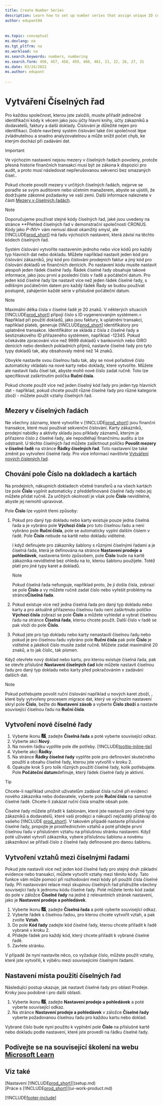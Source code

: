 ```yaml
---
title: Create Number Series
description: Learn how to set up number series that assign unique ID codes to accounts and documents in Business Central.
author: edupont04


ms.topic: conceptual
ms.devlang: na
ms.tgt_pltfrm: na
ms.workload: na
ms.search.keywords: numbers, numbering
ms.search.form: 456, 457, 458, 459, 460, 461, 21, 22, 26, 27, 31
ms.date: 03/24/2022
ms.author: edupont

---
```

# Vytváření Číselných řad

Pro každou společnost, kterou jste založili, musíte přiřadit jedinečné identifikační kódy k věcem jako jsou účty hlavní knihy, účty zákazníků a dodavatelů, faktury a další doklady. Číslování je důležité nejen pro identifikaci. Dobře navržený systém číslování také činí společnost lépe zvládnutelnou a snadno analyzovatelnou a může snížit počet chyb, ke kterým dochází při zadávání dat.

> [!Important]
> Ve výchozím nastavení nejsou mezery v číselných řadách povoleny, protože přesná historie finančních transakcí musí být ze zákona k dispozici pro audit, a proto musí následovat nepřerušovanou sekvenci bez smazaných čísel..
>
> Pokud chcete povolit mezery v určitých číselných řadách, nejprve se poraďte se svým auditorem nebo účetním manažerem, abyste se ujistili, že dodržujete zákonné požadavky ve vaší zemi. Další informace naleznete v části [Mezery v číselných řadách](#gaps-in-number-series).

> [!NOTE]  
> Doporučujeme používat stejné kódy číselných řad, jaké jsou uvedeny na stránce **Přehled číselných řad</f0> v demonstrační společnosti CRONUS. Kódy jako *P-INV+* vám nemusí dávat okamžitý smysl, ale [!INCLUDE[prod_short](includes/prod_short.md)] má řadu výchozích nastavení, která závisí na těchto kódech číselných řad.

Systém číslování vytvoříte nastavením jednoho nebo více kódů pro každý typ hlavních dat nebo dokladu. Můžete například nastavit jeden kód pro číslování zákazníků, jiný kód pro číslování prodejních faktur a jiný kód pro číslování dokladů ve finančních denících. Po nastavení kódu musíte nastavit alespoň jeden řádek číselné řady. Řádek číselné řady obsahuje takové informace, jako jsou první a poslední číslo v řadě a počáteční datum. Pro jeden kód číselné řady lze nastavit více než jeden řádek číselné řady, s odlišným počátečním datem pro každý řádek Řady se budou používat postupně, zahájením každé série v příslušné počáteční datum.

> [!NOTE]
> Maximální délka čísla v číselné řadě je 20 znaků. V některých situacích [!INCLUDE[prod_short](includes/prod_short.md)] připojí číslo s ID vygenerovaným systémem.< Například při použití dokladů, jako jsou faktury, k uplatnění transakcí, například plateb, generuje [!INCLUDE[prod_short](includes/prod_short.md)] identifikátory pro uplatněné transakce. Identifikátor se skládá z čísla z číselné řady a šestiznakového ID přiřazeného systémem, například -12345. Pokud očekáváte zpracování více než 9999 dokladů v bankovních nebo GIRO denících nebo deníkech pokladních příjmů, nastavte číselné řady pro tyto typy dokladů tak, aby obsahovaly méně než 14 znaků.

Obvykle nastavíte svou číselnou řadu tak, aby se nové pořadové číslo automaticky vkládalo na nové karty nebo doklady, které vytvoříte. Můžete ale nastavit řadu čísel tak, abyste mohli nové číslo zadat ručně. Toto lze specifikovat zaškrtnutím políčka **Ruční čísla**.

Pokud chcete použít více než jeden číselný kód řady pro jeden typ hlavních dat - například, pokud chcete použít různé číselné řady pro různé kategorie zboží - můžete použít vztahy číselných řad.

## Mezery v číselných řadách
Ne všechny záznamy, které vytvoříte v [!INCLUDE[prod_short](includes/prod_short.md)] jsou finanční transakce, které musí používat sekvenční číslování. Karty zákazníků, prodejní nabídky a aktivity skladu jsou příklady záznamů, kterým je přiřazeno číslo z číselné řady, ale nepodléhají finančnímu auditu a lze odstranit. U těchto číselných řad můžete zaškrtnout políčko **Povolit mezery v číselné řadě** na stránce **Řádky číselných řad**. Toto nastavení lze také změnit po vytvoření číselné řady. Pro více informací navštivte [Vytváření nových číslených řad](ui-create-number-series.md#to-create-a-new-number-series).

## Chování pole Číslo na dokladech a kartách

Na prodejních, nákupních dokladech včetně transferů a na všech kartách lze pole **Číslo** vyplnit automaticky z předdefinované číselné řady nebo jej můžete přidat ručně. Za určitých okolností je však pole **Číslo** neviditelné, abyste jej nemohli upravovat.

Pole **Číslo** lze vyplnit třemi způsoby:

1. Pokud pro daný typ dokladu nebo karty existuje pouze jedna číselná řada a je vybráno pole **Výchozí čísla** pro tuto číselnou řadu a není vybráno pole **Ruční čísla**, pole se automaticky vyplní dalším číslem v řadě. Pole **Číslo** nebude na kartě nebo dokladu viditelné.

   I když definujete pro zákazníky šablony s různými číselnými řadami a je číselná řada, která je definována na stránce **Nastavení prodeje a pohledávek**, nastavena tímto způsobem, pole **Číslo** bude na kartě zákazníka neviditelné bez ohledu na to, kterou šablonu použijete. Totéž platí pro jiné typy karet a dokladů.

   > [!NOTE]  
   > Pokud číselná řada nefunguje, například proto, že jí došla čísla, zobrazí se pole **Číslo** a vy můžete ručně zadat číslo nebo vyřešit problémy na stránce**Číselná řada**.

2. Pokud existuje více než jedna číselná řada pro daný typ dokladu nebo karty a pro aktuálně přiřazenou číselnou řadu není zaškrtnuto políčko **Výchozí čísla** zobrazí se pole **Číslo** a můžete vyhledat a vybrat číselnou řadu na stránce **Číselná řada**, kterou chcete použít. Další číslo v řadě se pak vloží do pole **Číslo**.

3. Pokud jste pro typ dokladu nebo karty nenastavili číselnou řadu nebo pokud je pro číselnou řadu vybráno pole **Ruční čísla** pak pole **Číslo** je viditelné a jakékoli číslo musíte zadat ručně. Můžete zadat maximálně 20 znaků, a to jak číslic, tak písmen.

Když otevřete nový doklad nebo kartu, pro kterou existuje číselná řada, pak se otevře příslušné **Nastavení číselných čad** kde můžete nastavit číselnou řadu pro daný typ dokladu nebo karty před pokračováním v zadávání dalších dat.

> [!NOTE]  
> Pokud potřebujete povolit ruční číslování například u nových karet zboží, , které byly vytvořeny procesem migrace dat, který ve výchozím nastavení skryl pole **Číslo**, bežte do **Nastavení zásob** a vyberte **Číslo zboží** a nastavte související číselnou řadu na **Ruční čísla**.

## Vytvoření nové číselné řady

1. Vyberte ikonu ![Žárovky, která otevře funkci Řekněte mi](media/ui-search/search_small.png "Řekněte mi, co chcete dělat"), zadejte **Číselná řada** a poté vyberte související odkaz.
2. Vyberte akci **Nový**.
3. Na novém řádku vyplňte pole dle potřeby. [!INCLUDE[tooltip-inline-tip](includes/tooltip-inline-tip_md.md)]
4. Vyberte akci **Řádky**.
5. Na stránce **Řádky číselné řady** vyplňte pole pro definování skutečného použití a obsahu číselné řady, kterou jste vytvořili v kroku 2.
6. Opakujte krok 5 pro tolik různých použití číselné řady, kolik potřebujete. Pole **Počáteční datum**definuje, který řádek číselné řady je aktivní.

> [!TIP]
> Chcete-li například umožnit uživatelům zadávat čísla ručně při evidenci nového zákazníka nebo dodavatele, vyberte pole **Ruční čísla** na samotné číselné řadě. Chcete-li zakázat ruční čísla smažte obsah pole.

Číselné řady můžete přiřadit k šablonám, které jste nastavili pro různé typy zákazníků a dodavatelů, které vaši prodejci a nákupčí nejčastěji přidávají do vašeho [!INCLUDE [prod_short](includes/prod_short.md)]. V takovém případě nastavte příslušné číselné řady, propojte je prostřednictvím vztahů a poté přidejte první číselnou řadu v příslušném vztahu na příslušnou stránku nastavení. Když poté uživatel vytvoří zákazníka, vybere příslušnou šablonu a novému zákazníkovi se přiřadí číslo z číselné řady definované pro danou šablonu.

## Vytvoření vztahů mezi číselnými řadami

Pokud jste nastavili více než jeden kód číselné řady pro stejný druh základní evidence nebo transakcí, můžete vytvořit vztahy mezi těmito kódy. Tato funkce vám může pomoci při rozhodování mezi kódy při použití čísla číselné řady. Při nastavování relace mezi skupinou číselných řad přidružíte všechny související řady k jednomu kódu číselné řady. Poté můžete tento kód zadat do pole v záložce **Číselné řady** na jedné z relevantních stránek nastavení, jako je **Nastavení prodeje a pohledávek**.

1. Vyberte ikonu ![Žárovky, která otevře funkci Řekněte mi](media/ui-search/search_small.png "Řekněte mi, co chcete dělat"), zadejte **Číselná řada** a poté vyberte související odkaz.
2. Vyberte řádek s číselnou řadou, pro kterou chcete vytvořit vztah, a pak zvolte **Vztah**.
3. Do pole **Kód řady** zadejte kód číselné řady, kterou chcete přiřadit k řadě vybrané v kroku 2.
4. Přidejte řádek pro každý kód, který chcete přiřadit k vybrané číselné řadě.
5. Zavřete stránku.

V případě že nyní nastavíte něco, co vyžaduje číslo, můžete použít vztahy, které jste vytvořili, k výběru mezi souvisejícími číselnými řadami.

## Nastavení místa použití číselných řad

Následující postup ukazuje, jak nastavit číselné řady pro oblast Prodeje. Kroky jsou podobné i pro další oblasti.

1. Vyberte ikonu ![Žárovky, která otevře funkci Řekněte mi](media/ui-search/search_small.png "Řekněte mi, co chcete dělat"), zadejte **Nastavení prodeje a pohledávek** a poté vyberte související odkaz.
2. Na stránce **Nastavení prodeje a pohledávek** v záložce **Číselné řady** vyberte požadovanou číselnou řadu pro každou kartu nebo doklad.

Vybrané číslo bude nyní použito k vyplnění pole **Číslo** na příslušné kartě nebo dokladu podle nastavení, které jste provedli na řádku číselné řady.



## Podívejte se na související školení na webu [Microsoft Learn](/learn/modules/number-series-trail-codes-dynamics-365-business-central/index)

## Viz také
[Nastavení [!INCLUDE[prod_short](includes/prod_short.md)]](setup.md)  
[Práce s [!INCLUDE[prod_short](includes/prod_short.md)]](ui-work-product.md)


[!INCLUDE[footer-include](includes/footer-banner.md)]
